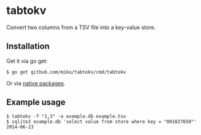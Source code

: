 tabtokv
=======

Convert two columns from a TSV file into a key-value store.

Installation
------------

Get it via go get:

    $ go get github.com/miku/tabtokv/cmd/tabtokv

Or via [native packages](https://github.com/miku/tabtokv/releases).

Example usage
-------------

    $ tabtokv -f "1,3" -o example.db example.tsv
    $ sqlite3 example.db 'select value from store where key = "001827650"'
    2014-06-23
